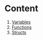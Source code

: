 # Content

1. [Variables](https://github.com/lamsalsangam/Go/tree/master/learn/0.%20Another%20Path/Variables)
2. [Functions](https://github.com/lamsalsangam/Go/tree/master/learn/0.%20Another%20Path/Functions)
3. [Structs](https://github.com/lamsalsangam/Go/tree/master/learn/0.%20Another%20Path/Structs)
